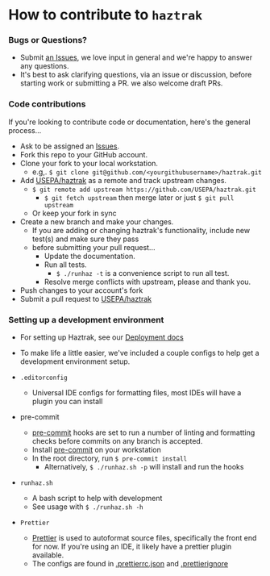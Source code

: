 How to contribute to `haztrak`
================================

### Bugs or Questions?

* Submit [an Issues](https://github.com/USEPA/haztrak/issues),
  we love input in general and we're happy to answer any questions.
* It's best to ask clarifying questions, via an issue or discussion, before starting work or submitting a PR. we also welcome draft PRs.

### Code contributions

If you're looking to contribute code or documentation, here's the general process...

* Ask to be assigned an [Issues](https://github.com/USEPA/haztrak/issues).
* Fork this repo to your GitHub account.
* Clone your fork to your local workstation.
    * e.g,. `$ git clone git@github.com/<yourgithubusername>/haztrak.git`
* Add [USEPA/haztrak](https://github.com/USEPA/haztrak) as a remote and track upstream changes.
    * `$ git remote add upstream https://github.com/USEPA/haztrak.git`
        * `$ git fetch upstream` then merge later or just `$ git pull upstream`
    * Or keep your fork in sync
* Create a new branch and make your changes.
    * If you are adding or changing haztrak's functionality, include new test(s) and make sure they
      pass
    * before submitting your pull request...
        * Update the documentation.
        * Run all tests.
            * `$ ./runhaz -t` is a convenience script to run all test.
        * Resolve merge conflicts with upstream, please and thank you.
* Push changes to your account's fork
* Submit a pull request to [USEPA/haztrak](https://github.com/USEPA/haztrak/pulls)

### Setting up a development environment

* For setting up Haztrak, see our [Deployment docs](/docs/Deployment.md)

* To make life a little easier, we've included a couple configs to help get a
  development environment setup.
* `.editorconfig`
    * Universal IDE configs for formatting files, most IDEs will have a plugin you can install

* pre-commit
    * [pre-commit](https://pre-commit.com/) hooks are set to run a number
      of linting and formatting checks before commits on any branch is
      accepted.
    * Install [pre-commit](https://pre-commit.com/) on your workstation
    * In the root directory, run `$ pre-commit install`
        * Alternatively, `$ ./runhaz.sh -p` will install and run the hooks

* `runhaz.sh`
    * A bash script to help with development
    * See usage with `$ ./runhaz.sh -h`

* `Prettier`
    * [Prettier](https://prettier.io/) is used to autoformat source files, specifically the
      front end for now. If you're using an IDE, it likely have a prettier plugin available.
    * The configs are found in [.prettierrc.json](/client/.prettierrc.json)
      and [.prettierignore](/client/.prettierignore)
